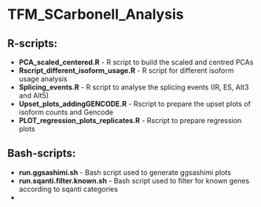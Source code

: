 # TFM_SCarbonell_Analysis

## R-scripts:

* **PCA_scaled_centered.R** - R script to build the scaled and centred PCAs
* **Rscript_different_isoform_usage.R** - R script for different isoform usage analysis
* **Splicing_events.R** - R script to analyse the splicing events (IR, ES, Alt3 and Alt5)
* **Upset_plots_addingGENCODE.R** - Rscript to prepare the upset plots of isoform counts and Gencode
* **PLOT_regression_plots_replicates.R** - Rscript to prepare regression plots

## Bash-scripts:

* **run.ggsashimi.sh** - Bash script used to generate ggsashimi plots
* **run.sqanti.filter.known.sh** - Bash script used to filter for known genes according to sqanti categories
* 
